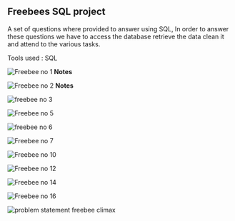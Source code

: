 ## Freebees SQL project 
A set of questions  where provided to answer using SQL, In order to answer these questions we have to access the database retrieve the data clean it and attend to the various tasks. 


Tools used : SQL 


![Freebee no 1](https://github.com/user-attachments/assets/8125eaaa-9d79-410b-b8ca-2b49c9725e6f)
**Notes**

![Freebee no 2](https://github.com/user-attachments/assets/c98a73a5-4018-4cd3-b6f3-6590aa04ed99)
**Notes**

![freebee no 3](https://github.com/user-attachments/assets/40fe5a52-d1bd-47a2-beda-9c22bfe2867a)



![Freebee no 5](https://github.com/user-attachments/assets/80885303-c67f-4362-84dd-b86b59171b48)




![freebee no 6](https://github.com/user-attachments/assets/21d297e6-77a2-489c-aeff-ab0753b02816)




![Freebee no 7](https://github.com/user-attachments/assets/dfdab175-8bde-42ed-9494-498a2045b9ef)




![Freebee no 10](https://github.com/user-attachments/assets/5153c807-c683-4e44-aba6-657f58e62c94)



![Freebee no 12](https://github.com/user-attachments/assets/51b4d415-e7bc-4002-bba0-4c3bcbc468c5)





![Freebee no 14](https://github.com/user-attachments/assets/8cdfd504-8f51-4a06-8249-233eadfa0f54)





![Freebee no 16 ](https://github.com/user-attachments/assets/9226d6c8-9830-4bbe-ad09-2340c7d7274d)





![problem statement freebee climax](https://github.com/user-attachments/assets/9ea2da16-7f87-4c50-a55a-b2955791c8bd)






